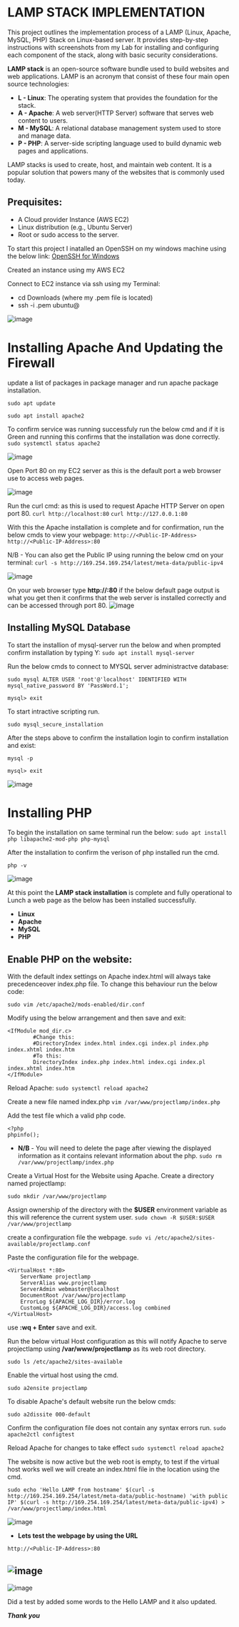 # LAMP STACK IMPLEMENTATION

This project outlines the implementation process of a LAMP (Linux, Apache, MySQL, PHP) Stack on Linux-based server. It provides step-by-step instructions with screenshots from my Lab for installing and configuring each component of the stack, along with basic security considerations.

**LAMP stack** is an open-source software bundle used to build websites and web applications. LAMP is an acronym that consist of these four main open source technologies:

* **L - Linux**: The operating system that provides the foundation for the stack.
* **A - Apache**: A web server(HTTP Server) software that serves web content to users.
* **M - MySQL**: A relational database management system used to store and manage data.
* **P - PHP**: A server-side scripting language used to build dynamic web pages and applications.

LAMP stacks is used to create, host, and maintain web content. It is a popular solution that powers many of the websites that is commonly used today.

**Prequisites**:
-
* A Cloud provider Instance (AWS EC2)
* Linux distribution (e.g., Ubuntu Server)
* Root or sudo access to the server.

To start this project I inatalled an OpenSSH on my windows machine using the below link:
[OpenSSH for Windows](https://learn.microsoft.com/en-us/windows-server/administration/openssh/openssh_install_firstuse?tabs=powershell#install-openssh-for-windows)

Created an instance using my AWS EC2

Connect to EC2 instance via ssh using my Terminal:
* cd Downloads (where my .pem file is located)
* ssh -i <private-key-name>.pem ubuntu@<Public-IP-address>

![image](https://github.com/chibyke01/DevOps_Projects/assets/103823637/b3430c4f-3165-482c-959f-27f356f83217)

# Installing Apache And Updating the Firewall
update a list of packages in package manager and run apache package installation.

`sudo apt update` 

`sudo apt install apache2`

To confirm service was running successfuly run the below cmd and if it is Green and running this confirms that the installation was done correctly.
`sudo systemctl status apache2`

![image](https://github.com/chibyke01/DevOps_Projects/assets/103823637/881227f7-4034-440a-9f59-011fa5ff7808)

Open Port 80 on my EC2 server as this is the default port a web browser use to access web pages.

![image](https://github.com/chibyke01/DevOps_Projects/assets/103823637/20229c83-b4df-4784-ad9f-1f5e8e41afea)

Run the curl cmd: as this is used to request Apache HTTP Server on open port 80. 
`curl http://localhost:80`
`curl http://127.0.0.1:80`

With this the Apache installation is complete and for confirmation, run the below cmds to view your webpage:
`http://<Public-IP-Address>`
`http://<Public-IP-Address>:80`

N/B - You can also get the Public IP using running the below cmd on your terminal:
`curl -s http://169.254.169.254/latest/meta-data/public-ipv4`

![image](https://github.com/chibyke01/DevOps_Projects/assets/103823637/5e607dff-c73e-49ce-80d1-47772fcf30c6)

On your web browser type **http://<Public-IP-Address>:80** if the below default page output is what you get then it confirms that the web server is installed correctly and can be accessed through port 80.
![image](https://github.com/chibyke01/DevOps_Projects/assets/103823637/7afef9d4-9a95-4387-83ed-08e7d99901cf)

## Installing MySQL Database
To start the installion of mysql-server run the below and when prompted confirm installation by typing Y:
`sudo apt install mysql-server`

Run the below cmds to connect to MYSQL server administractve database:

`sudo mysql
ALTER USER 'root'@'localhost' IDENTIFIED WITH mysql_native_password BY 'PassWord.1';`

`mysql> exit`

To start intractive scripting run.

`sudo mysql_secure_installation`

After the steps above to confirm the installation login to confirm installation and exist:

`mysql -p`

`mysql> exit`

![image](https://github.com/chibyke01/DevOps_Projects/assets/103823637/0533ae8b-8fc4-4d80-b2de-8cd232f71888)


# Installing PHP
To begin the installation on same terminal run the below: 
`sudo apt install php libapache2-mod-php php-mysql`

After the installation to confirm the verison of php installed run the cmd.

`php -v`

![image](https://github.com/chibyke01/DevOps_Projects/assets/103823637/5f7cb943-6678-43a8-ace1-713d199d0811)

At this point the **LAMP stack installation** is complete and fully operational to Lunch a web page as the below has been installed successfully.
* **Linux**
* **Apache**
* **MySQL**
* **PHP**

## Enable PHP on the website:
With the default index settings on Apache index.html will always take precedenceover index.php file. To change this behaviour run the below code:

`sudo vim /etc/apache2/mods-enabled/dir.conf`


Modify using the below arrangement and then save and exit:
```
<IfModule mod_dir.c>
        #Change this:
        #DirectoryIndex index.html index.cgi index.pl index.php index.xhtml index.htm
        #To this:
        DirectoryIndex index.php index.html index.cgi index.pl index.xhtml index.htm
</IfModule>
```
Reload Apache:
`sudo systemctl reload apache2`

Create a new file named index.php
`vim /var/www/projectlamp/index.php`

Add the test file which a valid php code.
```
<?php
phpinfo();
```
* **N/B** - You will need to delete the page after viewing the displayed information as it contains relevant information about the php.
`sudo rm /var/www/projectlamp/index.php`

Create a Virtual Host for the Website using Apache.
Create a directory named projectlamp:

`sudo mkdir /var/www/projectlamp`

Assign ownership of the directory with the **$USER** environment variable as this will reference the current system user.
`sudo chown -R $USER:$USER /var/www/projectlamp`

create a confirguration file the webpage.
`sudo vi /etc/apache2/sites-available/projectlamp.conf`

Paste the configuration file for the webpage.
```
<VirtualHost *:80>
    ServerName projectlamp
    ServerAlias www.projectlamp 
    ServerAdmin webmaster@localhost
    DocumentRoot /var/www/projectlamp
    ErrorLog ${APACHE_LOG_DIR}/error.log
    CustomLog ${APACHE_LOG_DIR}/access.log combined
</VirtualHost>
```

use **:wq + Enter** save and exit. 

Run the below virtual Host configuration as this will notify Apache to serve projectlamp using **/var/www/projectlamp** as its web root directory.

`sudo ls /etc/apache2/sites-available`

Enable the virtual host using the cmd.

`sudo a2ensite projectlamp`

To disable Apache's default website run the below cmds:

`sudo a2dissite 000-default`

Confirm the configuration file does not contain any syntax errors run.
`sudo apache2ctl configtest`

Reload Apache for changes to take effect
`sudo systemctl reload apache2`

The website is now active but the web root is empty, to test if the virtual host works well we will create an index.html file in the location using the cmd.

`sudo echo 'Hello LAMP from hostname' $(curl -s http://169.254.169.254/latest/meta-data/public-hostname) 'with public IP' $(curl -s http://169.254.169.254/latest/meta-data/public-ipv4) > /var/www/projectlamp/index.html`

![image](https://github.com/chibyke01/DevOps_Projects/assets/103823637/161bd662-62b3-4d23-899b-09ba886f8777)

* **Lets test the webpage by using the URL**

`http://<Public-IP-Address>:80`

![image](https://github.com/chibyke01/DevOps_Projects/assets/103823637/a050f1de-50cd-470c-862f-5f614a2cb2dd)
---
![image](https://github.com/chibyke01/DevOps_Projects/assets/103823637/20f9b28d-04cd-402f-8507-5bed369d6349)

Did a test by added some words to the Hello LAMP and it also updated.




**_Thank you_**













